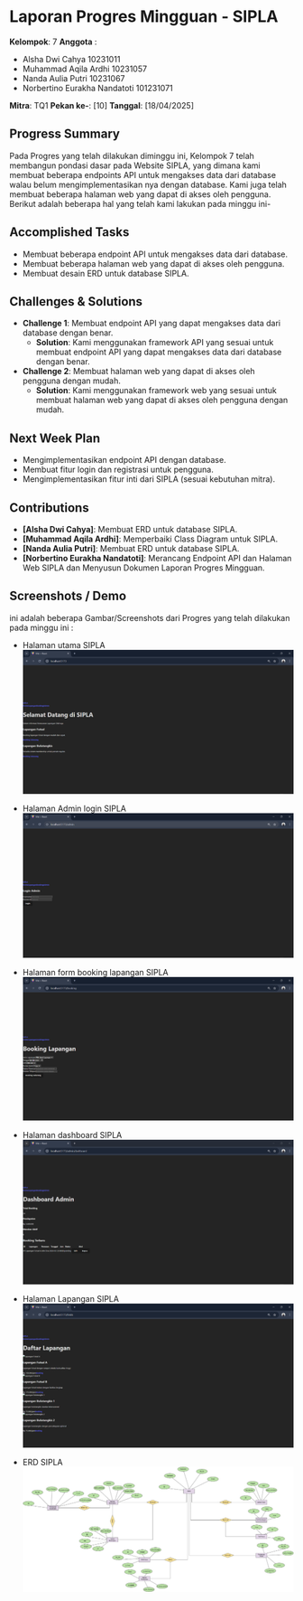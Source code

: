 # Laporan Progres Mingguan - SIPLA
**Kelompok**: 7
**Anggota** : 
- Alsha Dwi Cahya 10231011
- Muhammad Aqila Ardhi 10231057
- Nanda Aulia Putri 10231067
- Norbertino Eurakha Nandatoti 101231071

**Mitra**: TQ1
**Pekan ke-**: [10]
**Tanggal**: [18/04/2025]

## Progress Summary
Pada Progres yang telah dilakukan diminggu ini, Kelompok 7 telah membangun pondasi dasar pada Website SIPLA, yang dimana kami membuat beberapa endpoints API untuk mengakses data dari database walau belum mengimplementasikan nya dengan database. Kami juga telah membuat beberapa halaman web yang dapat di akses oleh pengguna. Berikut adalah beberapa hal yang telah kami lakukan pada minggu ini-

## Accomplished Tasks
- Membuat beberapa endpoint API untuk mengakses data dari database.
- Membuat beberapa halaman web yang dapat di akses oleh pengguna.
- Membuat desain ERD untuk database SIPLA.

## Challenges & Solutions
- **Challenge 1**: Membuat endpoint API yang dapat mengakses data dari database dengan benar.
  - **Solution**: Kami menggunakan framework API yang sesuai untuk membuat endpoint API yang dapat mengakses data dari database dengan benar.
- **Challenge 2**: Membuat halaman web yang dapat di akses oleh pengguna dengan mudah.
  - **Solution**: Kami menggunakan framework web yang sesuai untuk membuat halaman web yang dapat di akses oleh pengguna dengan mudah.

## Next Week Plan
- Mengimplementasikan endpoint API dengan database.
- Membuat fitur login dan registrasi untuk pengguna.
- Mengimplementasikan fitur inti dari SIPLA (sesuai kebutuhan mitra).

## Contributions
- **[Alsha Dwi Cahya]**: Membuat ERD untuk database SIPLA.
- **[Muhammad Aqila Ardhi]**: Memperbaiki Class Diagram untuk SIPLA.
- **[Nanda Aulia Putri]**: Membuat ERD untuk database SIPLA.
- **[Norbertino Eurakha Nandatoti]**: Merancang Endpoint API dan Halaman Web SIPLA dan Menyusun Dokumen Laporan Progres Mingguan.

## Screenshots / Demo

ini adalah beberapa Gambar/Screenshots dari Progres yang telah dilakukan pada minggu ini :
- Halaman utama SIPLA
![Gambar 1: Halaman Utama SIPLA](asset/home.png)

- Halaman Admin login SIPLA
![Gambar 2: Login admin](asset/admin-login.png)

- Halaman form booking lapangan SIPLA
![Gambar 3: Form booking lapangan](asset/booking.png)

- Halaman dashboard SIPLA
![Gambar 4: Dashboard SIPLA](asset/admin-dahsboard.png)

- Halaman Lapangan SIPLA
![Gambar 5: Lapangan SIPLA](asset/lapangan.png)

- ERD SIPLA
![Gambar 6: ERD SIPLA](asset/ERD_SIPLA.jpg)